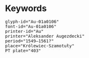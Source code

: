 # Keywords
<pre>
glyph-id="Au-01a0106"
font-id="Au-01a0106"
printer-id="Au"
printer="Aleksander Augezdecki"
period="1549–1561?"
place="Królewiec-Szamotuły"
PT plate="403"
</pre>
